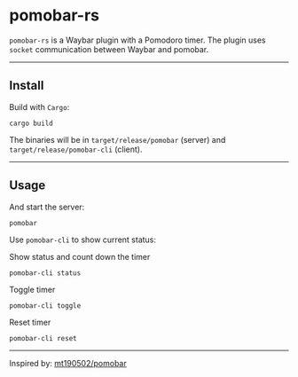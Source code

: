 # pomobar-rs

`pomobar-rs` is a Waybar plugin with a Pomodoro timer.
The plugin uses `socket` communication between Waybar and pomobar.

---

## Install

Build with `Cargo`:

```shell
cargo build
```

The binaries will be in `target/release/pomobar` (server) and `target/release/pomobar-cli` (client).

---

## Usage

And start the server:

```shell
pomobar
```

Use `pomobar-cli` to show current status:

Show status and count down the timer

```shell
pomobar-cli status
```

Toggle timer

```shell
pomobar-cli toggle
```

Reset timer

```shell
pomobar-cli reset
```

---

Inspired by: [mt190502/pomobar](https://github.com/mt190502/pomobar)
